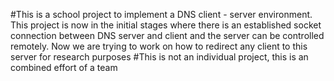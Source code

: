 #This is a school project to implement a DNS client - server environment. This project is now in the initial stages where there is an established socket connection between DNS server and client and the server can be controlled remotely. Now we are trying to work on how to redirect any client to this server for research purposes
#This is not an individual project, this is an combined effort of a team
